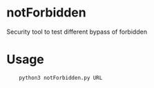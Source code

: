 # notForbidden
Security tool to test different bypass of forbidden


# Usage

```
	python3 notForbidden.py URL
```